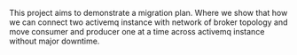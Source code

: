 This project aims to demonstrate a migration plan. Where we show that how we can connect two activemq instance with network of broker topology and move consumer and producer one at a time across activemq instance without major downtime.